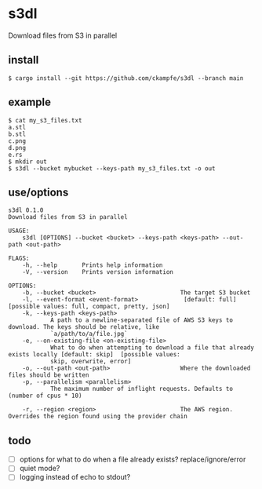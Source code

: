 # s3dl

Download files from S3 in parallel

## install

```
$ cargo install --git https://github.com/ckampfe/s3dl --branch main
```

## example

```
$ cat my_s3_files.txt
a.stl
b.stl
c.png
d.png
e.rs
$ mkdir out
$ s3dl --bucket mybucket --keys-path my_s3_files.txt -o out
```

## use/options

```
s3dl 0.1.0
Download files from S3 in parallel

USAGE:
    s3dl [OPTIONS] --bucket <bucket> --keys-path <keys-path> --out-path <out-path>

FLAGS:
    -h, --help       Prints help information
    -V, --version    Prints version information

OPTIONS:
    -b, --bucket <bucket>                        The target S3 bucket
    -l, --event-format <event-format>             [default: full]  [possible values: full, compact, pretty, json]
    -k, --keys-path <keys-path>
            A path to a newline-separated file of AWS S3 keys to download. The keys should be relative, like
            `a/path/to/a/file.jpg`
    -e, --on-existing-file <on-existing-file>
            What to do when attempting to download a file that already exists locally [default: skip]  [possible values:
            skip, overwrite, error]
    -o, --out-path <out-path>                    Where the downloaded files should be written
    -p, --parallelism <parallelism>
            The maximum number of inflight requests. Defaults to (number of cpus * 10)

    -r, --region <region>                        The AWS region. Overrides the region found using the provider chain
```

## todo

- [ ] options for what to do when a file already exists? replace/ignore/error
- [ ] quiet mode?
- [ ] logging instead of echo to stdout?
